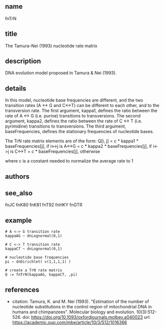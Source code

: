 ## name
fnTrN

## title
The Tamura-Nei (1993) nucleotide rate matrix

## description
DNA evolution model proposed in Tamura & Nei (1993).

## details
In this model, nucleotide base frequencies are different, and the two transition rates (A <-> G and C<->T) can be different to each other, and to the transversion rate. The first argument, kappa1, defines the ratio between the rate of A <-> G (i.e. purine) transitions to transversions. The second argument, kappa2, defines the ratio between the rate of C <-> T (i.e. pyrimidine) transitions to transversions. The third argument, baseFrequencies, defines the stationary frequencies of nucleotide bases. 

The TrN rate matrix elements are of the form:
    Q[i, j] = c * kappa1 * baseFrequencies[j], if i<->j is A<->G
            = c * kappa2 * baseFrequencies[j], if i<->j is C<->T
            = c * baseFrequencies[j], otherwise

where c is a constant needed to normalize the average rate to 1 

## authors
## see_also
fnJC
fnK80
fnK81
fnT92
fnHKY
fnGTR

## example
    # A <-> G transition rate
    kappaAG ~ dnLognormal(0,1)

    # C <-> T transition rate
    kappaCT ~ dnLognormal(0,1)

    # nucleotide base frequencies
    pi ~ dnDirichlet( v(1,1,1,1) )

    # create a TrN rate matrix
    Q := fnTrN(kappaAG, kappaCT, ,pi)

## references
- citation: Tamura, K. and M. Nei (1993). "Estimation of the number of nucleotide substitutions in the control region of mitochondrial DNA in humans and chimpanzees". Molecular biology and evolution. 10(3):512-526.
  doi: https://doi.org/10.1093/oxfordjournals.molbev.a040023
  url: https://academic.oup.com/mbe/article/10/3/512/1016366
